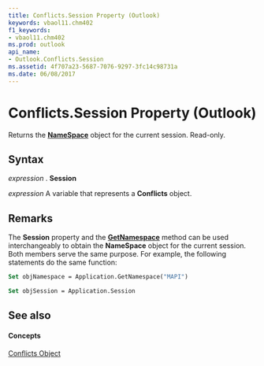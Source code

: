 ```yaml
---
title: Conflicts.Session Property (Outlook)
keywords: vbaol11.chm402
f1_keywords:
- vbaol11.chm402
ms.prod: outlook
api_name:
- Outlook.Conflicts.Session
ms.assetid: 4f707a23-5687-7076-9297-3fc14c98731a
ms.date: 06/08/2017
---
```



# Conflicts.Session Property (Outlook)

Returns the  **[NameSpace](Outlook.NameSpace.md)** object for the current session. Read-only.


## Syntax

 _expression_ . **Session**

 _expression_ A variable that represents a **Conflicts** object.


## Remarks

The  **Session** property and the **[GetNamespace](Outlook.Application.GetNamespace.md)** method can be used interchangeably to obtain the **NameSpace** object for the current session. Both members serve the same purpose. For example, the following statements do the same function:


```vb
Set objNamespace = Application.GetNamespace("MAPI") 
```


```vb
Set objSession = Application.Session
```


## See also


#### Concepts


[Conflicts Object](Outlook.Conflicts.md)

